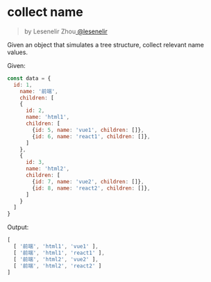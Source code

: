 <h1>collect name</h1>

<blockquote><p>by Lesenelir Zhou<a href="https://github.com/lesenelir" target="_blank"> @lesenelir </a></p></blockquote>

Given an object that simulates a tree structure, collect relevant name values.


Given:
```js
const data = {
  id: 1,
    name: '前端',
    children: [
    {
      id: 2,
      name: 'html1',
      children: [
        {id: 5, name: 'vue1', children: []},
        {id: 6, name: 'react1', children: []},
      ]
    },
    {
      id: 3,
      name: 'html2',
      children: [
        {id: 7, name: 'vue2', children: []},
        {id: 8, name: 'react2', children: []},
      ]
    }
  ]
}
```

Output:
```js
[
  [ '前端', 'html1', 'vue1' ],
  [ '前端', 'html1', 'react1' ],
  [ '前端', 'html2', 'vue2' ],
  [ '前端', 'html2', 'react2' ]
]
```
